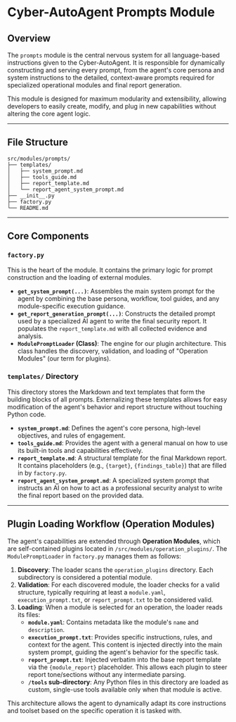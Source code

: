 # Cyber-AutoAgent Prompts Module

## Overview

The `prompts` module is the central nervous system for all language-based instructions given to the Cyber-AutoAgent. It is responsible for dynamically constructing and serving every prompt, from the agent's core persona and system instructions to the detailed, context-aware prompts required for specialized operational modules and final report generation.

This module is designed for maximum modularity and extensibility, allowing developers to easily create, modify, and plug in new capabilities without altering the core agent logic.

---

## File Structure

```
src/modules/prompts/
├── templates/
│   ├── system_prompt.md
│   ├── tools_guide.md
│   ├── report_template.md
│   └── report_agent_system_prompt.md
├── __init__.py
├── factory.py
└── README.md
```

---

## Core Components

### `factory.py`
This is the heart of the module. It contains the primary logic for prompt construction and the loading of external modules.

- **`get_system_prompt(...)`**: Assembles the main system prompt for the agent by combining the base persona, workflow, tool guides, and any module-specific execution guidance.
- **`get_report_generation_prompt(...)`**: Constructs the detailed prompt used by a specialized AI agent to write the final security report. It populates the `report_template.md` with all collected evidence and analysis.
- **`ModulePromptLoader` (Class)**: The engine for our plugin architecture. This class handles the discovery, validation, and loading of "Operation Modules" (our term for plugins).

### `templates/` Directory
This directory stores the Markdown and text templates that form the building blocks of all prompts. Externalizing these templates allows for easy modification of the agent's behavior and report structure without touching Python code.

- **`system_prompt.md`**: Defines the agent's core persona, high-level objectives, and rules of engagement.
- **`tools_guide.md`**: Provides the agent with a general manual on how to use its built-in tools and capabilities effectively.
- **`report_template.md`**: A structural template for the final Markdown report. It contains placeholders (e.g., `{target}`, `{findings_table}`) that are filled in by `factory.py`.
- **`report_agent_system_prompt.md`**: A specialized system prompt that instructs an AI on how to act as a professional security analyst to write the final report based on the provided data.

---

## Plugin Loading Workflow (Operation Modules)

The agent's capabilities are extended through **Operation Modules**, which are self-contained plugins located in `/src/modules/operation_plugins/`. The `ModulePromptLoader` in `factory.py` manages them as follows:

1.  **Discovery**: The loader scans the `operation_plugins` directory. Each subdirectory is considered a potential module.
2.  **Validation**: For each discovered module, the loader checks for a valid structure, typically requiring at least a `module.yaml`, `execution_prompt.txt`, or `report_prompt.txt` to be considered valid.
3.  **Loading**: When a module is selected for an operation, the loader reads its files:
    - **`module.yaml`**: Contains metadata like the module's `name` and `description`.
    - **`execution_prompt.txt`**: Provides specific instructions, rules, and context for the agent. This content is injected directly into the main system prompt, guiding the agent's behavior for the specific task.
    - **`report_prompt.txt`**: Injected verbatim into the base report template via the `{module_report}` placeholder. This allows each plugin to steer report tone/sections without any intermediate parsing.
    - **`/tools` sub-directory**: Any Python files in this directory are loaded as custom, single-use tools available only when that module is active.

This architecture allows the agent to dynamically adapt its core instructions and toolset based on the specific operation it is tasked with.
